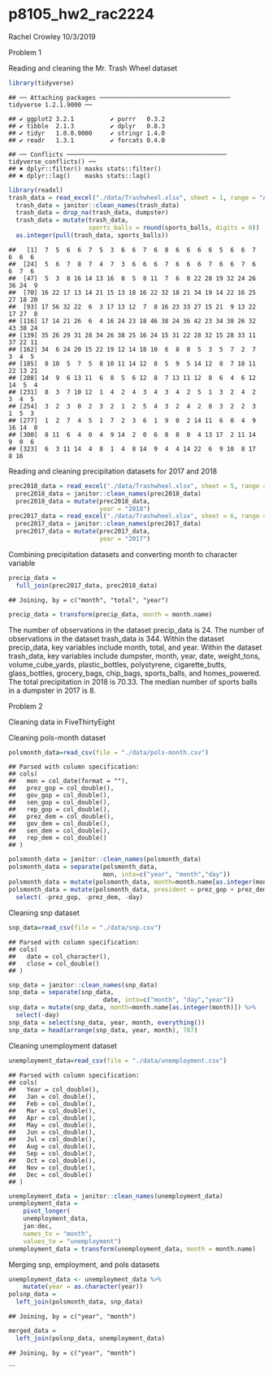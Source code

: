 p8105\_hw2\_rac2224
================
Rachel Crowley
10/3/2019

Problem 1

Reading and cleaning the Mr. Trash Wheel
    dataset

``` r
library(tidyverse)
```

    ## ── Attaching packages ──────────────────────────────────── tidyverse 1.2.1.9000 ──

    ## ✔ ggplot2 3.2.1          ✔ purrr   0.3.2     
    ## ✔ tibble  2.1.3          ✔ dplyr   0.8.3     
    ## ✔ tidyr   1.0.0.9000     ✔ stringr 1.4.0     
    ## ✔ readr   1.3.1          ✔ forcats 0.4.0

    ## ── Conflicts ──────────────────────────────────────────── tidyverse_conflicts() ──
    ## ✖ dplyr::filter() masks stats::filter()
    ## ✖ dplyr::lag()    masks stats::lag()

``` r
library(readxl)
trash_data = read_excel("./data/Trashwheel.xlsx", sheet = 1, range = "A2:N408",   col_types =   NULL) 
  trash_data = janitor::clean_names(trash_data) 
  trash_data = drop_na(trash_data, dumpster) 
  trash_data = mutate(trash_data, 
                      sports_balls = round(sports_balls, digits = 0)) 
  as.integer(pull(trash_data, sports_balls))
```

    ##   [1]  7  5  6  6  7  5  3  6  6  7  6  8  6  6  6  6  5  6  6  7  6  6  6
    ##  [24]  5  6  7  8  7  4  7  3  6  6  6  7  6  6  6  7  6  6  7  6  6  7  6
    ##  [47]  5  3  8 16 14 13 16  8  5  8 11  7  6  8 22 28 19 32 24 26 36 24  9
    ##  [70] 16 22 17 13 14 21 15 13 18 16 22 32 18 21 34 19 14 22 16 25 27 18 20
    ##  [93] 17 56 32 22  6  3 17 13 12  7  8 16 23 33 27 15 21  9 13 22 17 27  8
    ## [116] 17 14 21 26  6  4 16 24 23 18 46 38 24 36 42 23 34 38 26 32 43 38 24
    ## [139] 35 26 29 31 28 34 26 38 25 16 24 15 31 22 28 32 15 28 33 11 37 22 11
    ## [162] 34  6 24 20 15 22 19 12 14 18 10  6  8  8  5  3  5  7  2  7  3  4  5
    ## [185]  8 10  5  7  5  8 10 11 14 12  8  5  9  5 14 12  8  7 18 11 22 13 21
    ## [208] 14  9  6 13 11  6  8  5  6 12  8  7 13 11 12  8  6  4  6 12 14  5  4
    ## [231]  8  3  7 10 12  1  4  2  4  3  4  3  4  2  5  1  3  2  4  2  3  4  5
    ## [254]  3  2  3  0  2  3  2  1  2  5  4  3  2  4  2  8  3  2  2  3  1  5  3
    ## [277]  1  2  7  4  5  1  7  2  3  6  1  9  0  2 14 11  6  0  4  9 16 14  8
    ## [300]  8 11  6  4  0  4  9 14  2  0  6  8  8  0  4 13 17  2 11 14  9  0  6
    ## [323]  6  3 11 14  4  8  1  4  8 14  9  4  4 14 22  6  9 10  8 17  8 16

Reading and cleaning precipitation datasets for 2017 and
2018

``` r
prec2018_data = read_excel("./data/Trashwheel.xlsx", sheet = 5, range =           "A2:B14", col_types = NULL)
  prec2018_data = janitor::clean_names(prec2018_data)
  prec2018_data = mutate(prec2018_data,
                         year = "2018")
prec2017_data = read_excel("./data/Trashwheel.xlsx", sheet = 6, range =           "A2:B14", col_types = NULL)
  prec2017_data = janitor::clean_names(prec2017_data)
  prec2017_data = mutate(prec2017_data,
                         year = "2017")
```

Combining precipitation datasets and converting month to character
variable

``` r
precip_data = 
  full_join(prec2017_data, prec2018_data)
```

    ## Joining, by = c("month", "total", "year")

``` r
precip_data = transform(precip_data, month = month.name)
```

The number of observations in the dataset precip\_data is 24. The number
of observations in the dataset trash\_data is 344. Within the dataset
precip\_data, key variables include month, total, and year. Within the
dataset trash\_data, key variables include dumpster, month, year, date,
weight\_tons, volume\_cube\_yards, plastic\_bottles, polystyrene,
cigarette\_butts, glass\_bottles, grocery\_bags, chip\_bags,
sports\_balls, and homes\_powered. The total precipitation in 2018 is
70.33. The median number of sports balls in a dumpster in 2017 is 8.

Problem 2

Cleaning data in FiveThirtyEight

Cleaning pols-month dataset

``` r
polsmonth_data=read_csv(file = "./data/pols-month.csv")
```

    ## Parsed with column specification:
    ## cols(
    ##   mon = col_date(format = ""),
    ##   prez_gop = col_double(),
    ##   gov_gop = col_double(),
    ##   sen_gop = col_double(),
    ##   rep_gop = col_double(),
    ##   prez_dem = col_double(),
    ##   gov_dem = col_double(),
    ##   sen_dem = col_double(),
    ##   rep_dem = col_double()
    ## )

``` r
polsmonth_data = janitor::clean_names(polsmonth_data)
polsmonth_data = separate(polsmonth_data, 
                          mon, into=c("year", "month","day"))
polsmonth_data = mutate(polsmonth_data, month=month.name[as.integer(month)]) 
polsmonth_data = mutate(polsmonth_data, president = prez_gop + prez_dem) %>%
  select( -prez_gop, -prez_dem, -day)  
```

Cleaning snp dataset

``` r
snp_data=read_csv(file = "./data/snp.csv")
```

    ## Parsed with column specification:
    ## cols(
    ##   date = col_character(),
    ##   close = col_double()
    ## )

``` r
snp_data = janitor::clean_names(snp_data)
snp_data = separate(snp_data, 
                          date, into=c("month", "day","year"))
snp_data = mutate(snp_data, month=month.name[as.integer(month)]) %>%
  select(-day) 
snp_data = select(snp_data, year, month, everything())
snp_data = head(arrange(snp_data, year, month), 787)
```

Cleaning unemployment dataset

``` r
unemployment_data=read_csv(file = "./data/unemployment.csv")
```

    ## Parsed with column specification:
    ## cols(
    ##   Year = col_double(),
    ##   Jan = col_double(),
    ##   Feb = col_double(),
    ##   Mar = col_double(),
    ##   Apr = col_double(),
    ##   May = col_double(),
    ##   Jun = col_double(),
    ##   Jul = col_double(),
    ##   Aug = col_double(),
    ##   Sep = col_double(),
    ##   Oct = col_double(),
    ##   Nov = col_double(),
    ##   Dec = col_double()
    ## )

``` r
unemployment_data = janitor::clean_names(unemployment_data)
unemployment_data = 
    pivot_longer(
    unemployment_data,
    jan:dec,
    names_to = "month",
    values_to = "unemployment")
unemployment_data = transform(unemployment_data, month = month.name)
```

Merging snp, employment, and pols datasets

``` r
unemployment_data <- unemployment_data %>%  
    mutate(year = as.character(year))
polsnp_data =
  left_join(polsmonth_data, snp_data)
```

    ## Joining, by = c("year", "month")

``` r
merged_data = 
  left_join(polsnp_data, unemployment_data)
```

    ## Joining, by = c("year", "month")

\`\`\`
